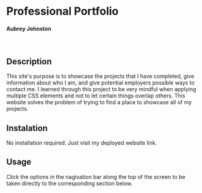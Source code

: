 # Professional Portfolio
#### Aubrey Johnston
<br>

## Description
This site's purpose is to showcase the projects that I have completed, give information about who I am, and give potential employers possible ways to contact me. I learned through this project to be very mindful when applying multiple CSS elements and not to let certain things overlap others. This website solves the problem of trying to find a place to showcase all of my projects. 
<br>


## Instalation
No installation required. Just visit my deployed website link.
<br>

## Usage
Click the options in the nagivation bar along the top of the screen to be taken directly to the corresponding section below. 
